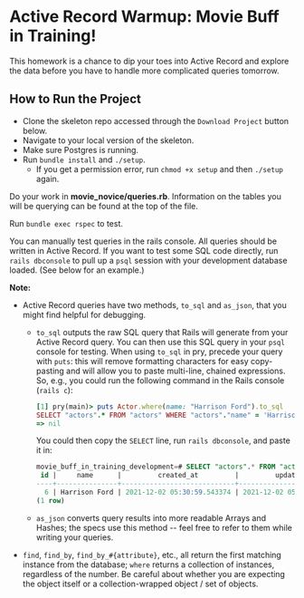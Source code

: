 # Active Record Warmup: Movie Buff in Training!

This homework is a chance to dip your toes into Active Record and explore the
data before you have to handle more complicated queries tomorrow.

## How to Run the Project

* Clone the skeleton repo accessed through the `Download Project` button below.
* Navigate to your local version of the skeleton.
* Make sure Postgres is running.
* Run `bundle install` and `./setup`.
  * If you get a permission error, run `chmod +x setup` and then `./setup`
    again.

Do your work in __movie_novice/queries.rb__. Information on the tables you will
be querying can be found at the top of the file.

Run `bundle exec rspec` to test.

You can manually test queries in the rails console. All queries should be
written in Active Record. If you want to test some SQL code directly, run `rails
dbconsole` to pull up a `psql` session with your development database loaded.
(See below for an example.)

**Note:**

* Active Record queries have two methods, `to_sql` and `as_json`, that you might
  find helpful for debugging.
  * `to_sql` outputs the raw SQL query that Rails will generate from your Active
    Record query. You can then use this SQL query in your `psql` console for
    testing. When using `to_sql` in pry, precede your query with `puts`: this
    will remove formatting characters for easy copy-pasting and will allow you
    to paste multi-line, chained expressions. So, e.g., you could run the
    following command in the Rails console (`rails c`):

    ```ruby
    [1] pry(main)> puts Actor.where(name: "Harrison Ford").to_sql
    SELECT "actors".* FROM "actors" WHERE "actors"."name" = 'Harrison Ford'
    => nil
    ```

    You could then copy the `SELECT` line, run `rails dbconsole`, and paste it
    in:

    ```sql
    movie_buff_in_training_development=# SELECT "actors".* FROM "actors" WHERE "actors"."name" = 'Harrison Ford';
     id |     name      |         created_at         |         updated_at         
    ----+---------------+----------------------------+----------------------------
      6 | Harrison Ford | 2021-12-02 05:30:59.543374 | 2021-12-02 05:30:59.543374
    (1 row)
    ```

  * `as_json` converts query results into more readable Arrays and Hashes; the
    specs use this method -- feel free to refer to them while writing your
    queries.
* `find`, `find_by`, `find_by_#{attribute}`, etc., all return the first matching
  instance from the database; `where` returns a collection of instances,
  regardless of the number. Be careful about whether you are expecting the
  object itself or a collection-wrapped object / set of objects.